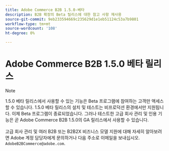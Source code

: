 ```yaml
---
title: Adobe Commerce B2B 1.5.0-베타
description: B2B 확장의 Beta 릴리스에 대한 참고 사항 재사용
source-git-commit: 9eb233594669c235629d1e1eb51124c53a7b9801
workflow-type: tm+mt
source-wordcount: '108'
ht-degree: 0%

---
```


# Adobe Commerce B2B 1.5.0 베타 릴리스

>[!NOTE]
>
>1.5.0 베타 릴리스에서 사용할 수 있는 기능은 Beta 프로그램에 참여하는 고객만 액세스할 수 있습니다. 1.5.0 베타 릴리스의 설치 및 테스트는 비프로덕션 환경에서만 지원됩니다. 이제 Beta 프로그램이 종료되었습니다. 그러나 테스트한 고급 회사 관리 및 인용 기능은 곧 Adobe Commerce B2B 1.5.0의 GA 릴리스에서 사용할 수 있습니다.<br><br>고급 회사 관리 및 여러 B2B 또는 B2B2X 비즈니스 모델 지원에 대해 자세히 알아보려면 Adobe 계정 담당자에게 문의하거나 다음 주소로 이메일을 보내십시오. `AdobeB2BCommerce@adobe.com`.
